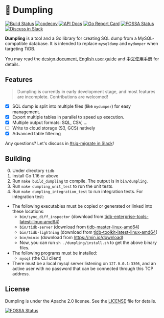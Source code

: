 🥟 Dumpling
============

[![Build Status](https://travis-ci.org/pingcap/tidb/dumpling.svg?branch=master)](https://travis-ci.org/pingcap/tidb/dumpling)
[![codecov](https://codecov.io/gh/pingcap/tidb/dumpling/branch/master/graph/badge.svg)](https://codecov.io/gh/pingcap/tidb/dumpling)
[![API Docs](https://img.shields.io/badge/go.dev-reference-007d9c?logo=go&logoColor=white)](https://pkg.go.dev/github.com/pingcap/tidb/dumpling)
[![Go Report Card](https://goreportcard.com/badge/github.com/pingcap/tidb/dumpling)](https://goreportcard.com/report/github.com/pingcap/tidb/dumpling)
[![FOSSA Status](https://app.fossa.com/api/projects/git%2Bgithub.com%2Fpingcap%2Fdumpling.svg?type=shield)](https://app.fossa.com/projects/git%2Bgithub.com%2Fpingcap%2Fdumpling?ref=badge_shield)
[![Discuss in Slack](https://img.shields.io/badge/slack-sig--migrate-4A154B?logo=slack)](https://slack.tidb.io/invite?team=tidb-community&channel=sig-migrate&ref=github_sig)

**Dumpling** is a tool and a Go library for creating SQL dump from a MySQL-compatible database.
It is intended to replace `mysqldump` and `mydumper` when targeting TiDB.

You may read the [design document](https://github.com/pingcap/community/blob/master/rfc/2019-12-06-dumpling.md), [English user guide](docs/en/user-guide.md) and [中文使用手册](docs/cn/user-guide.md) for details.

Features
--------

> Dumpling is currently in early development stage, and most features are incomplete. Contributions are welcomed!

- [x] SQL dump is split into multiple files (like `mydumper`) for easy management.
- [x] Export multiple tables in parallel to speed up execution.
- [x] Multiple output formats: SQL, CSV, ...
- [ ] Write to cloud storage (S3, GCS) natively
- [x] Advanced table filtering

Any questions? Let's discuss in [#sig-migrate in Slack](https://slack.tidb.io/invite?team=tidb-community&channel=sig-migrate&ref=github_sig)!

Building
--------

0. Under directory `tidb`
1. Install Go 1.16 or above
2. Run `make build_dumpling` to compile. The output is in `bin/dumpling`.
3. Run `make dumpling_unit_test` to run the unit tests.
4. Run `make dumpling_integration_test` to run integration tests. For integration test:
  - The following executables must be copied or generated or linked into these locations:
    * `bin/sync_diff_inspector` (download from [tidb-enterprise-tools-latest-linux-amd64](http://download.pingcap.org/tidb-enterprise-tools-latest-linux-amd64.tar.gz))
    * `bin/tidb-server` (download from [tidb-master-linux-amd64](https://download.pingcap.org/tidb-master-linux-amd64.tar.gz))
    * `bin/tidb-lightning` (download from [tidb-toolkit-latest-linux-amd64](https://download.pingcap.org/tidb-toolkit-latest-linux-amd64.tar.gz))
    * `bin/minio` (download from <https://min.io/download>)
    * Now, you can run `sh ./dumpling/install.sh` to get the above binary files.
  - The following programs must be installed:
    * `mysql` (the CLI client)
  - There must be a local mysql server listening on `127.0.0.1:3306`, and an active user with no password that can be connected through this TCP address.


License
-------

Dumpling is under the Apache 2.0 license. See the [LICENSE](./LICENSE) file for details.


[![FOSSA Status](https://app.fossa.com/api/projects/git%2Bgithub.com%2Fpingcap%2Fdumpling.svg?type=large)](https://app.fossa.com/projects/git%2Bgithub.com%2Fpingcap%2Fdumpling?ref=badge_large)